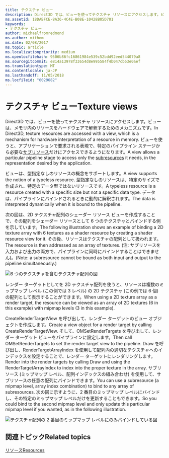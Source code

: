 ```yaml
---
title: テクスチャ ビュー
description: Direct3D では、ビューを使ってテクスチャ リソースにアクセスします。ビューは、メモリ内のリソースをハードウェアで解釈するためのメカニズムです。
ms.assetid: 18DABFCE-8A36-4C4E-B08E-10428B05D701
keywords:
- テクスチャ ビュー
author: michaelfromredmond
ms.author: mithom
ms.date: 02/08/2017
ms.topic: article
ms.localizationpriority: medium
ms.openlocfilehash: 9506b86fc16861984e539c52bdd92eed544079a8
ms.sourcegitcommit: e814a13978f33654d8e995584f4b047cb53e0aef
ms.translationtype: MT
ms.contentlocale: ja-JP
ms.lasthandoff: 11/05/2018
ms.locfileid: "6029682"
---
```

# <a name="texture-views"></a><span data-ttu-id="4356d-104">テクスチャ ビュー</span><span class="sxs-lookup"><span data-stu-id="4356d-104">Texture views</span></span>


<span data-ttu-id="4356d-105">Direct3D では、ビューを使ってテクスチャ リソースにアクセスします。ビューは、メモリ内のリソースをハードウェアで解釈するためのメカニズムです。</span><span class="sxs-lookup"><span data-stu-id="4356d-105">In Direct3D, texture resources are accessed with a view, which is a mechanism for hardware interpretation of a resource in memory.</span></span> <span data-ttu-id="4356d-106">ビューを使うと、アプリケーションで要求される表現で、特定のパイプライン ステージから必要な[サブリソース](resource-types.md)だけにアクセスできるようになります。</span><span class="sxs-lookup"><span data-stu-id="4356d-106">A view allows a particular pipeline stage to access only the [subresources](resource-types.md) it needs, in the representation desired by the application.</span></span>

<span data-ttu-id="4356d-107">ビューは、型指定なしのリソースの概念をサポートします。</span><span class="sxs-lookup"><span data-stu-id="4356d-107">A view supports the notion of a typeless resource.</span></span> <span data-ttu-id="4356d-108">型指定なしのリソースは、特定のサイズで作成され、特定のデータ型ではないリソースです。</span><span class="sxs-lookup"><span data-stu-id="4356d-108">A typeless resource is a resource created with a specific size but not a specific data type.</span></span> <span data-ttu-id="4356d-109">データは、パイプラインにバインドされるときに動的に解釈されます。</span><span class="sxs-lookup"><span data-stu-id="4356d-109">The data is interpreted dynamically when it is bound to the pipeline.</span></span>

<span data-ttu-id="4356d-110">次の図は、2D テクスチャ配列のシェーダー リソース ビューを作成することで、その配列をシェーダー リソースとして 6 つのテクスチャとバインドする例を示しています。</span><span class="sxs-lookup"><span data-stu-id="4356d-110">The following illustration shows an example of binding a 2D texture array with 6 textures as a shader resource by creating a shader resource view for it.</span></span> <span data-ttu-id="4356d-111">その後、リソースはテクスチャの配列として扱われます。</span><span class="sxs-lookup"><span data-stu-id="4356d-111">The resource is then addressed as an array of textures.</span></span> <span data-ttu-id="4356d-112">(注: サブリソースを入力および出力の両方で、パイプラインに同時にバインドすることはできません)。</span><span class="sxs-lookup"><span data-stu-id="4356d-112">(Note: a subresource cannot be bound as both input and output to the pipeline simultaneously.)</span></span>

![6 つのテクスチャを含むテクスチャ配列の図](images/d3d10-cube-texture-faces.png)

<span data-ttu-id="4356d-114">レンダー ターゲットとしてを 2D テクスチャ配列を使うと、リソースは複数のミップマップ レベル (この例では 3 レベル) の 2D テクスチャ (この例では 6 個) の配列として表示することができます。</span><span class="sxs-lookup"><span data-stu-id="4356d-114">When using a 2D texture array as a render target, the resource can be viewed as an array of 2D textures (6 in this example) with mipmap levels (3 in this example).</span></span>

<span data-ttu-id="4356d-115">CreateRenderTargetView を呼び出して、レンダー ターゲットのビュー オブジェクトを作成します。</span><span class="sxs-lookup"><span data-stu-id="4356d-115">Create a view object for a render target by calling CreateRenderTargetView.</span></span> <span data-ttu-id="4356d-116">そして、OMSetRenderTargets を呼び出して、レンダー ターゲット ビューをパイプラインに設定します。</span><span class="sxs-lookup"><span data-stu-id="4356d-116">Then call OMSetRenderTargets to set the render target view to the pipeline.</span></span> <span data-ttu-id="4356d-117">Draw を呼び出し、RenderTargetArrayIndex を使用して配列内の適切なテクスチャへのインデックスを設定することで、レンダー ターゲットにレンダリングします。</span><span class="sxs-lookup"><span data-stu-id="4356d-117">Render into the render targets by calling Draw and using the RenderTargetArrayIndex to index into the proper texture in the array.</span></span> <span data-ttu-id="4356d-118">サブリソース (ミップマップ レベル、配列インデックスの組み合わせ) を使用して、サブリソースの任意の配列にバインドできます。</span><span class="sxs-lookup"><span data-stu-id="4356d-118">You can use a subresource (a mipmap level, array index combination) to bind to any array of subresources.</span></span> <span data-ttu-id="4356d-119">次の図に示すように、2 番目のミップマップ レベルにバインドし、その特定のミップマップ レベルだけを更新することもできます。</span><span class="sxs-lookup"><span data-stu-id="4356d-119">So you could bind to the second mipmap level and only update this particular mipmap level if you wanted, as in the following illustration.</span></span>

![テクスチャ配列の 2 番目のミップマップ レベルにのみバインドしている図](images/d3d10-cube-texture-faces-subresource.png)

## <a name="span-idrelated-topicsspanrelated-topics"></a><span data-ttu-id="4356d-121"><span id="related-topics"></span>関連トピック</span><span class="sxs-lookup"><span data-stu-id="4356d-121"><span id="related-topics"></span>Related topics</span></span>


[<span data-ttu-id="4356d-122">リソース</span><span class="sxs-lookup"><span data-stu-id="4356d-122">Resources</span></span>](resources.md)

 

 




